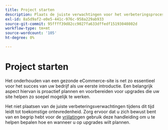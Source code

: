 ```yaml
---
title: Project starten
description: Plaats de juiste verwachtingen voor het verbeteringsproces met uw Adobe Commerce of Magento Open Source projectbelanghebbenden.
exl-id: 8a5d9af2-e0e5-441c-976c-958a229ab933
source-git-commit: 95ffff39d82cc9027fa633dffedf15193040802d
workflow-type: tm+mt
source-wordcount: '105'
ht-degree: 0%

---
```


# Project starten

Het onderhouden van een gezonde eCommerce-site is net zo essentieel voor het succes van uw bedrijf als uw eerste introductie. Een belangrijk aspect hiervan is proactief plannen en voorbereiden voor upgrades die uw site helpen zo soepel mogelijk te werken.

Het niet plaatsen van de juiste verbeteringsverwachtingen tijdens dit tijd leidt tot toekomstige ontevredenheid. Zorg ervoor dat u zich bewust bent van en begrip hebt voor de [vrijlating](https://devdocs.magento.com/release/)en gebruik deze handleiding om u te helpen bepalen hoe en wanneer u op upgrades wilt plannen.
